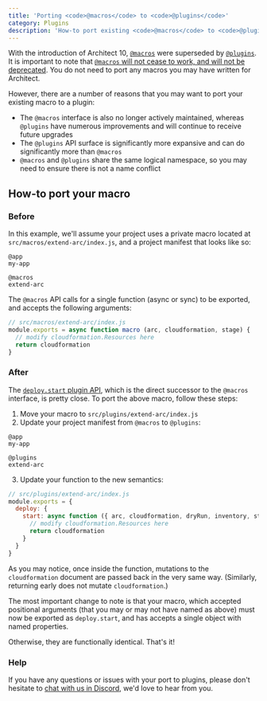 ```yaml
---
title: 'Porting <code>@macros</code> to <code>@plugins</code>'
category: Plugins
description: 'How-to port existing <code>@macros</code> to <code>@plugins</code>'
---
```


With the introduction of Architect 10, [`@macros`](/docs/en/reference/project-manifest/macros) were superseded by [`@plugins`](/docs/en/reference/project-manifest/plugins). It is important to note that [`@macros` will not cease to work, and will not be deprecated](/docs/en/guides/plugins/deploy#deploy.start). You do not need to port any macros you may have written for Architect.

However, there are a number of reasons that you may want to port your existing macro to a plugin:

- The `@macros` interface is also no longer actively maintained, whereas `@plugins` have numerous improvements and will continue to receive future upgrades
- The `@plugins` API surface is significantly more expansive and can do significantly more than `@macros`
- `@macros` and `@plugins` share the same logical namespace, so you may need to ensure there is not a name conflict


## How-to port your macro

### Before

In this example, we'll assume your project uses a private macro located at `src/macros/extend-arc/index.js`, and a project manifest that looks like so:

```arc
@app
my-app

@macros
extend-arc
```

The `@macros` API calls for a single function (async or sync) to be exported, and accepts the following arguments:

```javascript
// src/macros/extend-arc/index.js
module.exports = async function macro (arc, cloudformation, stage) {
  // modify cloudformation.Resources here
  return cloudformation
}
```


### After

The [`deploy.start` plugin API](/docs/en/guides/plugins/deploy#deploy.start), which is the direct successor to the `@macros` interface, is pretty close. To port the above macro, follow these steps:

1. Move your macro to `src/plugins/extend-arc/index.js`
2. Update your project manifest from `@macros` to `@plugins`:

```arc
@app
my-app

@plugins
extend-arc
```

3. Update your function to the new semantics:
```javascript
// src/plugins/extend-arc/index.js
module.exports = {
  deploy: {
    start: async function ({ arc, cloudformation, dryRun, inventory, stage }) {
      // modify cloudformation.Resources here
      return cloudformation
    }
  }
}
```

As you may notice, once inside the function, mutations to the `cloudformation` document are passed back in the very same way. (Similarly, returning early does not mutate `cloudformation`.)

The most important change to note is that your macro, which accepted positional arguments (that you may or may not have named as above) must now be exported as `deploy.start`, and has accepts a single object with named properties.

Otherwise, they are functionally identical. That's it!


### Help

If you have any questions or issues with your port to plugins, please don't hesitate to [chat with us in Discord](https://discord.gg/y5A2eTsCRX), we'd love to hear from you.

